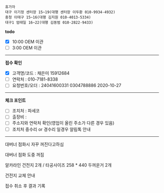 ```
휴가자
대구 이기정 센터장 15~19(대행 센터장 이두환 010-9934-4932)
충청 이태구 15~16(대행 김지원 010-4013-5334)
대구1 엄태일 16~22(대행 김동범 010-2822-9433)
```

**todo**
- [x] 10:00 OEM 이관
- [ ] 3:00 OEM 이관
---
**접수 확인**
- [x] 고객명/코드 : 채은미 15912684 
- [ ] 연락처 : 010-7181-8338
- [ ] 요청번호/오더 : 24041600331 0304788886 2020-10-27
---
**체크 포인트**
- [ ] 조치처 : 파세코
- [ ] 출장비 : 
- [ ] 주소지와 연락처 확인(영업이 올린 주소가 다른 경우 있음)
- [ ] 조치처 중수리 or 경수리 일경우 알림톡 안내
---

대버너 점화시 자꾸 꺼진다고하심

대버너 점화 도중 꺼짐

알카라인 건전지 2개 / 타공사이즈 258 * 440
두꺼운거 2개

건전지 교체 안내

접수 취소 후 결과 기록